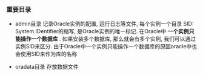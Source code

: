 ### 重要目录
* admin目录
记录Oracle实例的配置, 运行日志等文件, 每个实例一个目录
SID: System IDentifier的缩写, 是Oracle实例的唯一标记. 在Oracle中 **一个实例只能操作一个数据库** . 如果安装多个数据库, 那么就会有多个实例, 我们可以通过实例SID来区分. 由于Oracle中一个实例只能操作一个数据库的原因oracle中也会使用SID来作为库的名称

* oradata目录
存放数据文件
